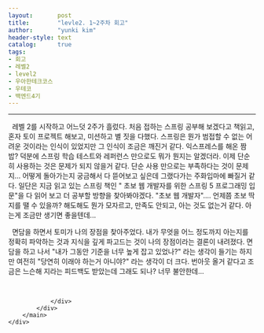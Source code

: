 ```yaml
---
layout:       post
title:        "levle2. 1~2주차 회고"
author:       "yunki kim"
header-style: text
catalog:      true
tags: 
- 회고
- 레벨2
- level2
- 우아한테크코스
- 우테코
- 백엔드4기
---
```


<head></head>
<body id="tt-body-page" class="">
<div id="wrap" class="wrap-right">
    <div id="container">
        <main class="main ">
            <div class="area-main">
                <div class="area-view">
                    <div class="article-header"></div>
                    <hr>
                    <div class="article-view">
                        <div class="contents_style">
                            <p data-ke-size="size16">&nbsp; 레벨 2를 시작하고 어느덧 2주가 흘렀다. 처음 접하는 스프링 공부해 보겠다고 책읽고, 혼자 토이 프로젝트 해보고, 미션하고 별 짓을 다했다. 스프링은 뭔가 범접할 수 없는 어려운 것이라는 인식이 있었지만 그 인식이 조금은 깨진거 같다. 익스프레스를 해온 짬밥? 덕분에 스프링 학습 테스트와 레퍼런스 만으로도 뭐가 뭔지는 알겠더라. 이제 단순히 사용하는 것은 문제가 되지 않을거 같다. 단순 사용 만으로는 부족하다는 것이 문제지... 어떻게 돌아가는지 궁금해서 다 뜯어보고 싶은데 그랬다가는 주화입마에 빠질거 같다. 일단은 지금 읽고 있는 스프링 책인 " 초보 웹 개발자를 위한 스프링 5 프로그래밍 입문"을 다 읽어 보고 더 공부할 방향을 찾아봐야겠다. "초보 웹 개발자".... 언제쯤 초보 딱지를 땔 수 있을까? 해도해도 뭔가 모자르고, 만족도 안되고, 아는 것도 없는거 같다. 아는게 조금만 생기면 좋을텐데...<span style="color: #000000;"></span></p>
<p data-ke-size="size16">&nbsp; 면담을 하면서 토미가 나의 장점을 찾아주었다. 내가 무엇을 어느 정도까지 아는지를 정확히 파악하는 것과 지식을 깊게 파고드는 것이 나의 장점이라는 결론이 내려졌다. 면담을 하고 나서 "내가 그동안 기준을 너무 높게 잡고 있었나?" 라는 생각이 들기는 하지만 여전히 "당연히 이래야 하는거 아니야?" 라는 생각이 더 크다. 번아웃 올거 같다고 조금은 느슨해 지라는 피드백도 받았는데 그래도 되나? 너무 불안한데...</p>
                        </div>
                        <br>
                        <div class="tags"></div>
                    </div>
                    
                </div>
            </div>
        </main>
    </div>
</div>


</body>